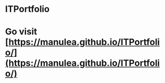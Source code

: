 # ITPortfolio

# Go visit [https://manulea.github.io/ITPortfolio/](https://manulea.github.io/ITPortfolio/)
